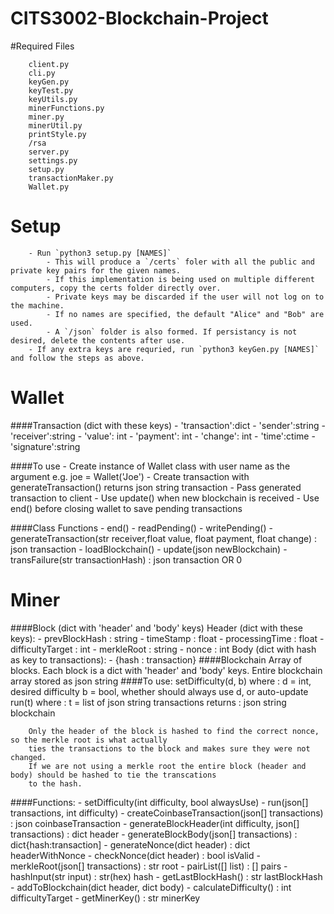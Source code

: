 # CITS3002-Blockchain-Project

#Required Files
```
	client.py
	cli.py
	keyGen.py
	keyTest.py
	keyUtils.py
	minerFunctions.py
	miner.py
	minerUtil.py
	printStyle.py
	/rsa
	server.py
	settings.py
	setup.py
	transactionMaker.py
	Wallet.py
```

#	Setup
		- Run `python3 setup.py [NAMES]`
			- This will produce a `/certs` foler with all the public and private key pairs for the given names.
			- If this implementation is being used on multiple different computers, copy the certs folder directly over.
			- Private keys may be discarded if the user will not log on to the machine.
			- If no names are specified, the default "Alice" and "Bob" are used.
			- A `/json` folder is also formed. If persistancy is not desired, delete the contents after use.
		- If any extra keys are requried, run `python3 keyGen.py [NAMES]` and follow the steps as above.

# Wallet
####Transaction (dict with these keys)
    - 'transaction':dict
        - 'sender':string
        - 'receiver':string
        - 'value': int
        - 'payment': int
        - 'change': int
        - 'time':ctime
    - 'signature':string

####To use
    - Create instance of Wallet class with user name as the argument
        e.g. joe = Wallet('Joe')
    - Create transaction with generateTransaction()
        returns json string transaction
    - Pass generated transaction to client
    - Use update() when new blockchain is received
    - Use end() before closing wallet to save pending transactions

####Class Functions
    - end()
    - readPending()
    - writePending()
    - generateTransaction(str receiver,float value, float payment, float change) : json transaction
    - loadBlockchain()
    - update(json newBlockchain)
    - transFailure(str transactionHash) : json transaction OR 0

# Miner
####Block (dict with 'header' and 'body' keys)
    Header (dict with these keys):
        - prevBlockHash : string
        - timeStamp : float
        - processingTime : float
        - difficultyTarget : int
        - merkleRoot : string
        - nonce : int
    Body (dict with hash as key to transactions):
        - {hash : transaction}
####Blockchain
        Array of blocks. Each block is a dict with 'header' and 'body' keys.
        Entire blockchain array stored as json string
####To use:
        setDifficulty(d, b)
            where    :    d = int, desired difficulty
                          b = bool, whether should always use d, or auto-update
        run(t)
            where    :    t = list of json string transactions
            returns  :    json string blockchain

        Only the header of the block is hashed to find the correct nonce, so the merkle root is what actually
        ties the transactions to the block and makes sure they were not changed.
        If we are not using a merkle root the entire block (header and body) should be hashed to tie the transcations
        to the hash.
####Functions:
            - setDifficulty(int difficulty, bool alwaysUse)
            - run(json[] transactions, int difficulty)
            - createCoinbaseTransaction(json[] transactions) : json coinbaseTransaction
            - generateBlockHeader(int difficulty, json[] transactions) : dict header
            - generateBlockBody(json[] transactions) : dict{hash:transaction]
            - generateNonce(dict header) : dict headerWithNonce
            - checkNonce(dict header) : bool isValid
            - merkleRoot(json[] transactions) : str root
            - pairList([] list) : [] pairs
            - hashInput(str input) : str(hex) hash
            - getLastBlockHash() : str lastBlockHash
            - addToBlockchain(dict header, dict body)
            - calculateDifficulty() : int difficultyTarget
            - getMinerKey() : str minerKey
